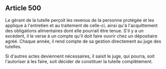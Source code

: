 Article 500
----
Le gérant de la tutelle perçoit les revenus de la personne protégée et les
applique à l'entretien et au traitement de celle-ci, ainsi qu'à l'acquittement
des obligations alimentaires dont elle pourrait être tenue. S'il y a un
excédent, il le verse à un compte qu'il doit faire ouvrir chez un dépositaire
agréé. Chaque année, il rend compte de sa gestion directement au juge des
tutelles.

Si d'autres actes deviennent nécessaires, il saisit le juge, qui pourra, soit
l'autoriser à les faire, soit décider de constituer la tutelle complètement.
